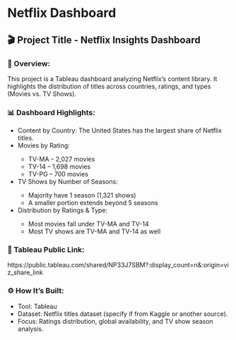 # Netflix Dashboard

 <h2>🎬 Project Title - Netflix Insights Dashboard</h2>

<h3>📖 Overview:</h3><p>This project is a Tableau dashboard analyzing Netflix’s content library. It highlights the distribution of titles across countries, ratings, and types (Movies vs. TV Shows).</p>

<h3>📊 Dashboard Highlights:</h3>
   <ul>
     <li>Content by Country: The United States has the largest share of Netflix titles.</li>
     <li>Movies by Rating:</li>
       <ul>
         <li>TV-MA – 2,027 movies</li>
         <li>TV-14 – 1,698 movies</li>
         <li>TV-PG – 700 movies</li>
      </ul>
     <li>TV Shows by Number of Seasons:</li>
        <ul>
     <li>Majority have 1 season (1,321 shows)</li>
     <li>A smaller portion extends beyond 5 seasons</li>
        </ul>
     <li>Distribution by Ratings & Type:</li>
           <ul>
     <li>Most movies fall under TV-MA and TV-14</li>
     <li>Most TV shows are TV-MA and TV-14 as well</li>
         </ul> 
   </ul>
<h3>🔗 Tableau Public Link:</h3>https://public.tableau.com/shared/NP33J7SBM?:display_count=n&:origin=viz_share_link

<h3>⚙️ How It’s Built:</h3>
<ul>
  <li>Tool: Tableau</li>
  <li>Dataset: Netflix titles dataset (specify if from Kaggle or another source).</li>
  <li>Focus: Ratings distribution, global availability, and TV show season analysis.</li>
</ul>
